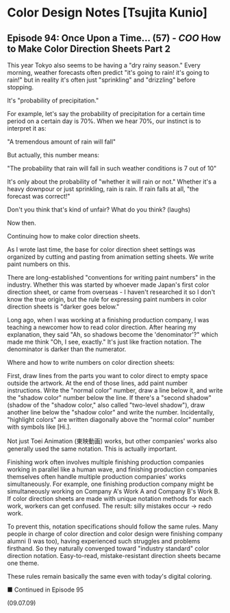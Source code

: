 # Color Design Notes [Tsujita Kunio]

## Episode 94: Once Upon a Time... (57) - *COO* How to Make Color Direction Sheets Part 2

This year Tokyo also seems to be having a "dry rainy season." Every morning, weather forecasts often predict "it's going to rain! it's going to rain!" but in reality it's often just "sprinkling" and "drizzling" before stopping.

It's "probability of precipitation."

For example, let's say the probability of precipitation for a certain time period on a certain day is 70%. When we hear 70%, our instinct is to interpret it as:

"A tremendous amount of rain will fall"

But actually, this number means:

"The probability that rain will fall in such weather conditions is 7 out of 10"

It's only about the probability of "whether it will rain or not." Whether it's a heavy downpour or just sprinkling, rain is rain. If rain falls at all, "the forecast was correct!"

Don't you think that's kind of unfair? What do you think? (laughs)

Now then.

Continuing how to make color direction sheets.

As I wrote last time, the base for color direction sheet settings was organized by cutting and pasting from animation setting sheets. We write paint numbers on this.

There are long-established "conventions for writing paint numbers" in the industry. Whether this was started by whoever made Japan's first color direction sheet, or came from overseas - I haven't researched it so I don't know the true origin, but the rule for expressing paint numbers in color direction sheets is "darker goes below."

Long ago, when I was working at a finishing production company, I was teaching a newcomer how to read color direction. After hearing my explanation, they said "Ah, so shadows become the 'denominator'?" which made me think "Oh, I see, exactly." It's just like fraction notation. The denominator is darker than the numerator.

Where and how to write numbers on color direction sheets:

First, draw lines from the parts you want to color direct to empty space outside the artwork. At the end of those lines, add paint number instructions. Write the "normal color" number, draw a line below it, and write the "shadow color" number below the line. If there's a "second shadow" (shadow of the "shadow color," also called "two-level shadow"), draw another line below the "shadow color" and write the number. Incidentally, "highlight colors" are written diagonally above the "normal color" number with symbols like [Hi.].

Not just Toei Animation (東映動画) works, but other companies' works also generally used the same notation. This is actually important.

Finishing work often involves multiple finishing production companies working in parallel like a human wave, and finishing production companies themselves often handle multiple production companies' works simultaneously. For example, one finishing production company might be simultaneously working on Company A's Work A and Company B's Work B. If color direction sheets are made with unique notation methods for each work, workers can get confused. The result: silly mistakes occur → redo work.

To prevent this, notation specifications should follow the same rules. Many people in charge of color direction and color design were finishing company alumni (I was too), having experienced such struggles and problems firsthand. So they naturally converged toward "industry standard" color direction notation. Easy-to-read, mistake-resistant direction sheets became one theme.

These rules remain basically the same even with today's digital coloring.

■ Continued in Episode 95

(09.07.09)